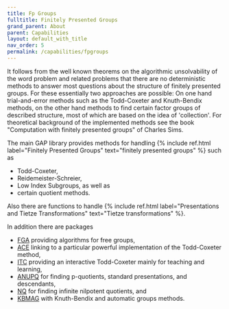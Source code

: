 ```yaml
---
title: Fp Groups
fulltitle: Finitely Presented Groups
grand_parent: About
parent: Capabilities
layout: default_with_title
nav_order: 5
permalink: /capabilities/fpgroups
---
```


It follows from the well known theorems on the algorithmic unsolvability
of the word problem and related problems that there are no deterministic
methods to answer most questions about the structure of finitely
presented groups. For these essentially two approaches are possible:
On one hand trial-and-error methods such as the Todd-Coxeter and
Knuth-Bendix methods, on the other hand methods to find certain factor
groups of described structure, most of which are based on the idea of
'collection'. For theoretical background of the implemented methods see
the book "Computation with finitely presented groups" of Charles Sims.

The main GAP library provides methods for handling
{% include ref.html label="Finitely Presented Groups" text="finitely presented groups" %} such as
- Todd-Coxeter,
- Reidemeister-Schreier,
- Low Index Subgroups, as well as
- certain quotient methods.

Also there are functions to handle
{% include ref.html label="Presentations and Tietze Transformations" text="Tietze transformations" %}.

In addition there are packages

- [FGA](http://www.icm.tu-bs.de/ag_algebra/software/FGA/) providing algorithms for
  free groups,
- [ACE](https://gap-packages.github.io/ace) linking to a particular
  powerful implementation of the Todd-Coxeter method,
- [ITC](https://gap-packages.github.io/itc/) providing an interactive
  Todd-Coxeter mainly for teaching and learning,
- [ANUPQ](https://gap-packages.github.io/anupq/) for finding
  p-quotients, standard presentations, and descendants,
- [NQ](https://gap-packages.github.io/nq/) for finding infinite
  nilpotent quotients, and
- [KBMAG](https://gap-packages.github.io/kbmag) with Knuth-Bendix
  and automatic groups methods.
